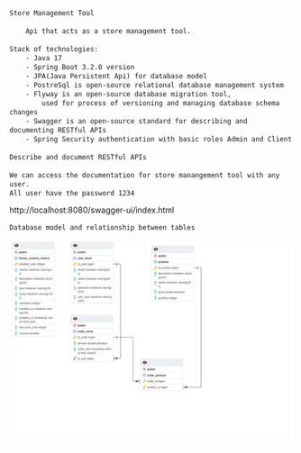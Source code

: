     Store Management Tool

        Api that acts as a store management tool.

    Stack of technologies:
        - Java 17 
        - Spring Boot 3.2.0 version
        - JPA(Java Persistent Api) for database model
        - PostreSql is open-source relational database management system
        - Flyway is an open-source database migration tool,
            used for process of versioning and managing database schema changes
        - Swagger is an open-source standard for describing and documenting RESTful APIs
        - Spring Security authentication with basic roles Admin and Client

    Describe and document RESTful APIs
    
    We can access the documentation for store manangement tool with any user.  
    All user have the password 1234

http://localhost:8080/swagger-ui/index.html

    Database model and relationship between tables


![Alt TEXT](databaseModel/StoreManagementDatabaseModel.png)
    
 







        
